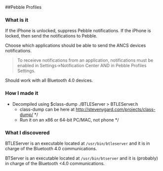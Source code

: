 ##Pebble Profiles

### What is it
If the iPhone is unlocked, suppress Pebble notifications. 
If the iPhone is locked, then send the notifications to Pebble.

Choose which applications should be able to send the ANCS devices notifications.

> To receieve notifications from an application, notifications must be enabled in Settings->Notification Center AND in Pebble Profiles Settings.

Should work with all Bluetooth 4.0 devices.


### How I made it
- Decompiled using $class-dump ./BTLEServer > BTLEServer.h
	- class-dump can be here at http://stevenygard.com/projects/class-dump/ */
	- Run it on an x86 or 64-bit PC/MAC, not phone */

### What I discovered
BTLEServer is an executable located at `/usr/bin/btleserver` and it is in charge of the Bluetooth 4.0 communications.

BTServer is an executable located at `/usr/bin/btserver` and it is (probably) in charge of the Bluetooth <4.0 communications.

